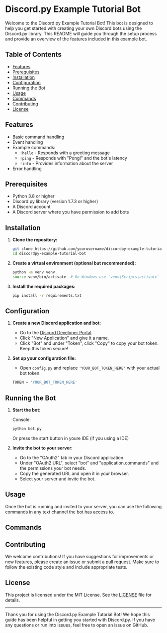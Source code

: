 # Discord.py Example Tutorial Bot

Welcome to the Discord.py Example Tutorial Bot! This bot is designed to help you get started with creating your own Discord bots using the Discord.py library. This README will guide you through the setup process and provide an overview of the features included in this example bot.

## Table of Contents

- [Features](#features)
- [Prerequisites](#prerequisites)
- [Installation](#installation)
- [Configuration](#configuration)
- [Running the Bot](#running-the-bot)
- [Usage](#usage)
- [Commands](#commands)
- [Contributing](#contributing)
- [License](#license)

## Features

- Basic command handling
- Event handling
- Example commands:
  - `!hello` - Responds with a greeting message
  - `!ping` - Responds with "Pong!" and the bot's latency
  - `!info` - Provides information about the server
- Error handling

## Prerequisites

- Python 3.8 or higher
- Discord.py library (version 1.7.3 or higher)
- A Discord account
- A Discord server where you have permission to add bots

## Installation

1. **Clone the repository:**
    ```bash
    git clone https://github.com/yourusername/discordpy-example-tutorial-bot.git
    cd discordpy-example-tutorial-bot
    ```

2. **Create a virtual environment (optional but recommended):**
    ```bash
    python -m venv venv
    source venv/bin/activate  # On Windows use `venv\Scripts\activate`
    ```

3. **Install the required packages:**
    ```bash
    pip install -r requirements.txt
    ```

## Configuration

1. **Create a new Discord application and bot:**
    - Go to the [Discord Developer Portal](https://discord.com/developers/applications).
    - Click "New Application" and give it a name.
    - Click "Bot" and under "Token", click "Copy" to copy your bot token. Keep this token secure!

2. **Set up your configuration file:**
    - Open `config.py` and replace `'YOUR_BOT_TOKEN_HERE'` with your actual bot token.

    ```python
    TOKEN = 'YOUR_BOT_TOKEN_HERE'
    ```

## Running the Bot

1. **Start the bot:**

    Console:

    ```bash
    python bot.py
    ```
    Or press the start button in youre IDE (if you using a IDE)

2. **Invite the bot to your server:**
    - Go to the "OAuth2" tab in your Discord application.
    - Under "OAuth2 URL", select "bot" and "application.commands" and the permissions your bot needs.
    - Copy the generated URL and open it in your browser.
    - Select your server and invite the bot.

## Usage

Once the bot is running and invited to your server, you can use the following commands in any text channel the bot has access to.

## Commands



## Contributing

We welcome contributions! If you have suggestions for improvements or new features, please create an issue or submit a pull request. Make sure to follow the existing code style and include appropriate tests.

## License

This project is licensed under the MIT License. See the [LICENSE](LICENSE) file for details.

---

Thank you for using the Discord.py Example Tutorial Bot! We hope this guide has been helpful in getting you started with Discord.py. If you have any questions or run into issues, feel free to open an issue on GitHub.
